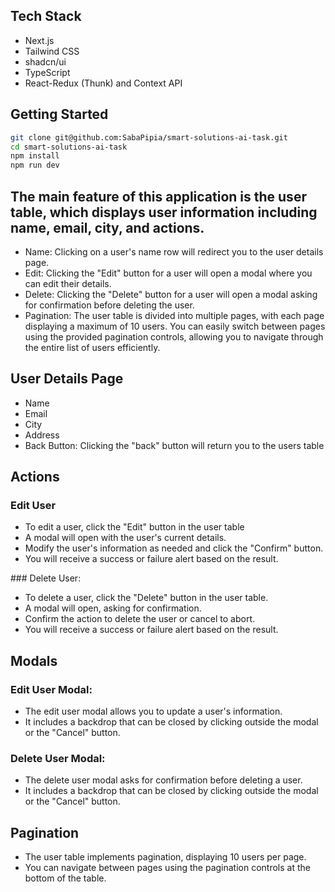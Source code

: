 ## Tech Stack
<ul>
    <li>Next.js</li>
    <li>Tailwind CSS</li>
    <li>shadcn/ui</li>
    <li>TypeScript</li>
    <li>React-Redux (Thunk) and Context API</li>
</ul>

## Getting Started

```bash
git clone git@github.com:SabaPipia/smart-solutions-ai-task.git
cd smart-solutions-ai-task
npm install
npm run dev
```
## The main feature of this application is the user table, which displays user information including name, email, city, and actions.
<ul>
    <li>Name: Clicking on a user's name row will redirect you to the user details page.</li>
    <li>Edit: Clicking the "Edit" button for a user will open a modal where you can edit their details.</li>
    <li>Delete: Clicking the "Delete" button for a user will open a modal asking for confirmation before deleting the user.</li>
    <li>Pagination: The user table is divided into multiple pages, with each page displaying a maximum of 10 users. You can easily switch between pages using the provided pagination controls, allowing you to navigate through the entire list of users           efficiently.</li>
</ul>

## User Details Page
<ul>
    <li>Name</li>
    <li>Email</li>
    <li>City</li>
    <li>Address</li>
    <li>Back Button: Clicking the "back" button will return you to the users table</li>
</ul>


## Actions

### Edit User
<ul>
    <li>To edit a user, click the "Edit" button in the user table</li>
    <li>A modal will open with the user's current details.</li>
    <li>Modify the user's information as needed and click the "Confirm" button.</li>
    <li>You will receive a success or failure alert based on the result.</li>
</ul>
### Delete User:
<ul>
    <li>To delete a user, click the "Delete" button in the user table.</li>
    <li>A modal will open, asking for confirmation.</li>
    <li>Confirm the action to delete the user or cancel to abort.</li>
    <li>You will receive a success or failure alert based on the result.</li>
</ul>

## Modals
### Edit User Modal:
<ul>
    <li>The edit user modal allows you to update a user's information.</li>
    <li>It includes a backdrop that can be closed by clicking outside the modal or the "Cancel" button.</li>
</ul>

### Delete User Modal:
<ul>
      <li>The delete user modal asks for confirmation before deleting a user.</li>
      <li>It includes a backdrop that can be closed by clicking outside the modal or the "Cancel" button.</li>
</ul>

## Pagination
<ul>
    <li>The user table implements pagination, displaying 10 users per page.</li>
    <li>You can navigate between pages using the pagination controls at the bottom of the table.</li>
</ul>

